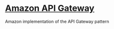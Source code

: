 # [Amazon API Gateway](https://aws.amazon.com/api-gateway)

Amazon implementation of the API Gateway pattern
